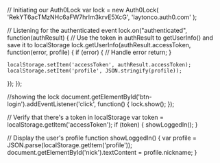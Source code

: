 <html>

<!-- Latest patch release (recommended for production) -->
<script src="http://cdn.auth0.com/js/lock/10.16.0/lock.min.js"></script>



// Initiating our Auth0Lock
var lock = new Auth0Lock(
  'RekYT6acTMzNHc6aFW7hrlm3krvE5XcG',
  'laytonco.auth0.com'
);

// Listening for the authenticated event
lock.on("authenticated", function(authResult) {
  // Use the token in authResult to getUserInfo() and save it to localStorage
  lock.getUserInfo(authResult.accessToken, function(error, profile) {
    if (error) {
      // Handle error
      return;
    }

    localStorage.setItem('accessToken', authResult.accessToken);
    localStorage.setItem('profile', JSON.stringify(profile));
  });
});


//showing the lock
document.getElementById('btn-login').addEventListener('click', function() {
  lock.show();
});


// Verify that there's a token in localStorage
var token = localStorage.getItem('accessToken');
if (token) {
  showLoggedIn();
}

// Display the user's profile
function showLoggedIn() {
  var profile = JSON.parse(localStorage.getItem('profile'));
  document.getElementById('nick').textContent = profile.nickname;
}


</html>
